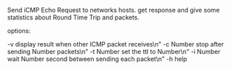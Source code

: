 Send iCMP Echo Request to networks hosts.
get response and give some statistics about Round Time Trip and packets.

options:

-v			    display result when other ICMP packet receives\n"
-c Number	  stop after sending Number packets\n"
-t Number	  set the ttl to Number\n"
-i Number	  wait Number second between sending each packet\n"
-h          help
  

